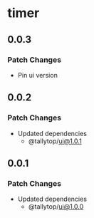 # timer

## 0.0.3

### Patch Changes

- Pin ui version

## 0.0.2

### Patch Changes

- Updated dependencies
  - @tallytop/ui@1.0.1

## 0.0.1

### Patch Changes

- Updated dependencies
  - @tallytop/ui@1.0.0
